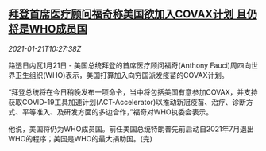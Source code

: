 <!--1611228194000-->
[拜登首席医疗顾问福奇称美国欲加入COVAX计划 且仍将是WHO成员国](https://cn.reuters.com/article/fauci-usa-health-0121-thur-idCNKBS29Q178)
------

<div><i>2021-01-21T10:27:38Z</i></div><p>路透日内瓦1月21日 - 美国总统拜登的首席医疗顾问福奇(Anthony Fauci)周四向世界卫生组织(WHO)表示，美国打算加入向穷国派发疫苗的COVAX计划。</p><p>“拜登总统将在今日稍晚发布一项命令，当中将包括美国有意参加COVAX，并支持获取COVID-19工具加速计划(ACT-Accelerator)以推动新冠疫苗、治疗、诊断方式、平等准入、及研发方面的多边合作，”福奇对WHO执委会表示。</p><p>他说，美国将仍为WHO成员国。前任美国总统特朗普先前启动自2021年7月退出WHO的程序；美国是WHO的最大捐助国。(完)</p>

